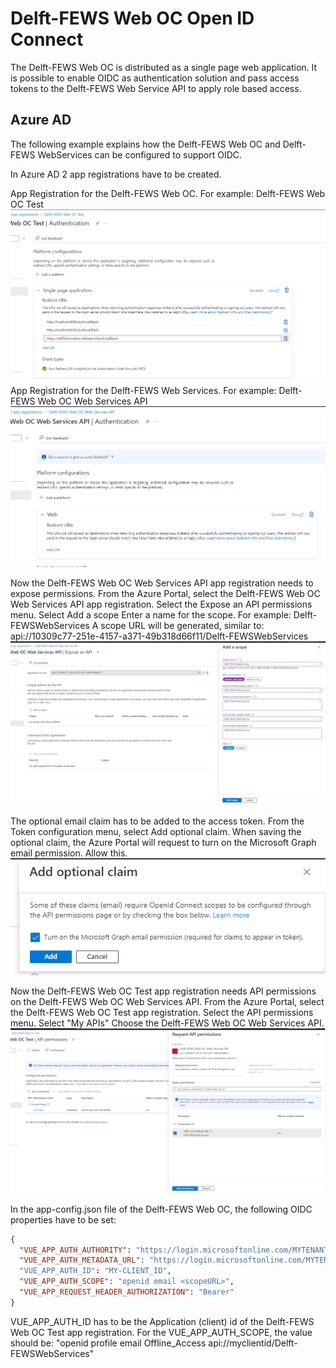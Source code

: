 # Delft-FEWS Web OC Open ID Connect

The Delft-FEWS Web OC is distributed as a single page web application.
It is possible to enable OIDC as authentication solution and pass access tokens to the Delft-FEWS Web Service API to apply role based access.

## Azure AD

The following example explains how the Delft-FEWS Web OC and Delft-FEWS WebServices can be configured to support OIDC.

In Azure AD 2 app registrations have to be created.

App Registration for the Delft-FEWS Web OC. For example: Delft-FEWS Web OC Test
![Web OC App Registration](./app-registration-web-oc.png)
App Registration for the Delft-FEWS Web Services. For example: Delft-FEWS Web OC Web Services API
![Web OC Web Services App Registration](./app-registration-web-services-api.png)

Now the Delft-FEWS Web OC Web Services API app registration needs to expose permissions.
From the Azure Portal, select the Delft-FEWS Web OC Web Services API app registration.
Select the Expose an API permissions menu.
Select Add a scope
Enter a name for the scope. For example: Delft-FEWSWebServices
A scope URL will be generated, similar to: api://10309c77-251e-4157-a371-49b318d66f11/Delft-FEWSWebServices
![Expose an api](./expose-an-api.png)

The optional email claim has to be added to the access token.
From the Token configuration menu, select Add optional claim.
When saving the optional claim, the Azure Portal will request to turn on the Microsoft Graph email permission. Allow this.
![Graph email permission](./optional-claim-graph-email-permission.png)

Now the Delft-FEWS Web OC Test app registration needs API permissions on the Delft-FEWS Web OC Web Services API.
From the Azure Portal, select the Delft-FEWS Web OC Test app registration.
Select the API permissions menu.
Select "My APIs"
Choose the Delft-FEWS Web OC Web Services API.
![Scope](./request-api-permissions.png)

In the app-config.json file of the Delft-FEWS Web OC, the following OIDC properties have to be set:

``` json
{
  "VUE_APP_AUTH_AUTHORITY": "https://login.microsoftonline.com/MYTENANTID/",
  "VUE_APP_AUTH_METADATA_URL": "https://login.microsoftonline.com/MYTENANTID/v2.0/.well-known/openid-configuration"
  "VUE_APP_AUTH_ID": "MY-CLIENT_ID",
  "VUE_APP_AUTH_SCOPE": "openid email <scopeURL>",
  "VUE_APP_REQUEST_HEADER_AUTHORIZATION": "Bearer"
}

```

VUE_APP_AUTH_ID has to be the Application (client) id of the Delft-FEWS Web OC Test app registration.
For the VUE_APP_AUTH_SCOPE, the value should be: "openid profile email Offline_Access api://myclientid/Delft-FEWSWebServices"
